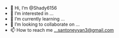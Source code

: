 - 👋 Hi, I’m @Shady6156
- 👀 I’m interested in ...
- 🌱 I’m currently learning ...
- 💞️ I’m looking to collaborate on ...
- 📫 How to reach me ...santoneyyan3@gmail.com

<!---
Shady6156/Shady6156 is a ✨ special ✨ repository because its `README.md` (this file) appears on your GitHub profile.
You can click the Preview link to take a look at your changes.
--->
